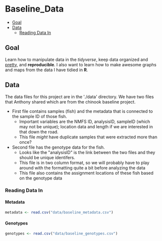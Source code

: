 Baseline\_Data
================

-   [Goal](#goal)
-   [Data](#data)
    -   [Reading Data In](#reading-data-in)

Goal
----

Learn how to manipulate data in the *tidyverse*, keep data organized and [pretty](https://en.wikipedia.org/wiki/Pretty_Things), and **reproducible**. I also want to learn how to make awesome graphs and maps from the data I have tidied in **R**.

Data
----

The data files for this project are in the './data' directory. We have two files that Anthony shared which are from the chinook baseline project.

-   First file contains samples (fish) and the metadata that is connected to the sample ID of those fish.
    -   Important variables are the NMFS ID, analysisID, sampleID (which may not be unique); location data and length if we are interested in that down the road.
    -   This file *might* have duplicate samples that were extracted more than once?
-   Second file has the genotype data for the fish.
    -   Looks like the "analysisID" is the link between the two files and they should be unique identifers.
    -   This file is in two column format, so we will probably have to play around with the formatting quite a bit before analyzing the data
    -   This file also contains the assignment locations of these fish based on the genotype data

### Reading Data In

#### Metadata

``` r
metadata <- read.csv("data/baseline_metadata.csv")
```

#### Genotypes

``` r
genotypes <- read.csv("data/baseline_genotypes.csv")
```
